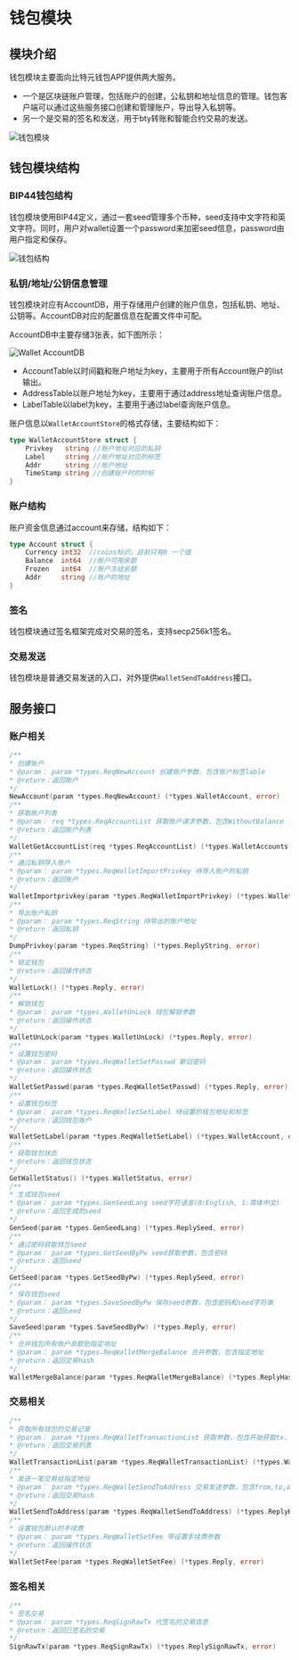 # 钱包模块


## 模块介绍
钱包模块主要面向比特元钱包APP提供两大服务。

- 一个是区块链账户管理，包括账户的创建，公私钥和地址信息的管理。钱包客户端可以通过这些服务接口创建和管理账户，导出导入私钥等。
- 另一个是交易的签名和发送，用于bty转账和智能合约交易的发送。

![钱包模块](../../../../picture/wallet.png)

## 钱包模块结构

### BIP44钱包结构 
钱包模块使用BIP44定义，通过一套seed管理多个币种，seed支持中文字符和英文字符。同时，用户对wallet设置一个password来加密seed信息，password由用户指定和保存。

![钱包结构](../../../../picture/BIP44.png)

### 私钥/地址/公钥信息管理
钱包模块对应有AccountDB，用于存储用户创建的账户信息，包括私钥、地址、公钥等。AccountDB对应的配置信息在配置文件中可配。

AccountDB中主要存储3张表，如下图所示：

![Wallet AccountDB](../../../../picture/Wallet-AccountDB.png)

- AccountTable以时间戳和账户地址为key，主要用于所有Account账户的list输出。
- AddressTable以账户地址为key，主要用于通过address地址查询账户信息。
- LabelTable以label为key，主要用于通过label查询账户信息。


账户信息以`WalletAccountStore`的格式存储，主要结构如下：
```go
type WalletAccountStore struct {
	Privkey   string //账户地址对应的私钥
	Label     string //账户地址对应的标签
	Addr      string //账户地址
	TimeStamp string //创建账户时的时标
}
```
### 账户结构
账户资金信息通过account来存储，结构如下：
```go
type Account struct {
    Currency int32  //coins标识，目前只有0 一个值
	Balance  int64  //账户可用余额
	Frozen   int64  //账户冻结余额
	Addr     string //账户的地址
}
```
### 签名
钱包模块通过签名框架完成对交易的签名，支持secp256k1签名。

### 交易发送
钱包模块是普通交易发送的入口，对外提供`WalletSendToAddress`接口。

## 服务接口
### 账户相关
```go
/**
* 创建账户
* @param： param *types.ReqNewAccount 创建账户参数，包含账户标签lable
* @return：返回账户
*/
NewAccount(param *types.ReqNewAccount) (*types.WalletAccount, error)
/**
* 获取账户列表
* @param： req *types.ReqAccountList 获取账户请求参数，包含WithoutBalance
* @return：返回账户列表
*/
WalletGetAccountList(req *types.ReqAccountList) (*types.WalletAccounts, error)
/**
* 通过私钥导入账户
* @param： param *types.ReqWalletImportPrivkey 待导入账户的私钥
* @return：返回账户
*/
WalletImportprivkey(param *types.ReqWalletImportPrivkey) (*types.WalletAccount, error)
/**
* 导出账户私钥
* @param： param *types.ReqString 待导出的账户地址
* @return：返回私钥
*/
DumpPrivkey(param *types.ReqString) (*types.ReplyString, error)
/**
* 锁定钱包
* @return：返回操作状态
*/
WalletLock() (*types.Reply, error)
/**
* 解锁钱包
* @param： param *types.WalletUnLock 钱包解锁参数
* @return：返回操作状态
*/
WalletUnLock(param *types.WalletUnLock) (*types.Reply, error)
/**
* 设置钱包密码
* @param： param *types.ReqWalletSetPasswd 新旧密码
* @return：返回操作状态
*/
WalletSetPasswd(param *types.ReqWalletSetPasswd) (*types.Reply, error)
/**
* 设置钱包标签
* @param： param *types.ReqWalletSetLabel 待设置的钱包地址和标签
* @return：返回钱包账户
*/
WalletSetLabel(param *types.ReqWalletSetLabel) (*types.WalletAccount, error)
/**
* 获取钱包状态
* @return：返回钱包状态
*/
GetWalletStatus() (*types.WalletStatus, error)
/**
* 生成钱包seed
* @param： param *types.GenSeedLang seed字符语言(0:English, 1:简体中文)
* @return：返回生成的seed
*/
GenSeed(param *types.GenSeedLang) (*types.ReplySeed, error)
/**
* 通过密码获取钱包seed
* @param： param *types.GetSeedByPw seed获取参数，包含密码
* @return：返回seed
*/
GetSeed(param *types.GetSeedByPw) (*types.ReplySeed, error)
/**
* 保存钱包seed
* @param： param *types.SaveSeedByPw 保存seed参数，包含密码和seed字符串
* @return：返回seed
*/
SaveSeed(param *types.SaveSeedByPw) (*types.Reply, error)
/**
* 合并钱包所有账户余额到指定地址
* @param： param *types.ReqWalletMergeBalance 合并参数，包含指定地址
* @return：返回交易hash
*/
WalletMergeBalance(param *types.ReqWalletMergeBalance) (*types.ReplyHashes, error)
```
### 交易相关
```go
/**
* 获取所有钱包的交易记录
* @param： param *types.ReqWalletTransactionList 获取参数，包含开始获取tx，获取数量及顺序
* @return：返回交易列表
*/
WalletTransactionList(param *types.ReqWalletTransactionList) (*types.WalletTxDetails, error)
/**
* 发送一笔交易给指定地址
* @param： param *types.ReqWalletSendToAddress 交易发送参数，包含from,to,amount等交易信息
* @return：返回交易hash
*/
WalletSendToAddress(param *types.ReqWalletSendToAddress) (*types.ReplyHash, error)
/**
* 设置钱包默认的手续费
* @param： param *types.ReqWalletSetFee 带设置手续费参数
* @return：返回操作状态
*/
WalletSetFee(param *types.ReqWalletSetFee) (*types.Reply, error)
```

### 签名相关
```go
/**
* 签名交易
* @param： param *types.ReqSignRawTx 代签名的交易信息
* @return：返回已签名的交易
*/
SignRawTx(param *types.ReqSignRawTx) (*types.ReplySignRawTx, error)
```